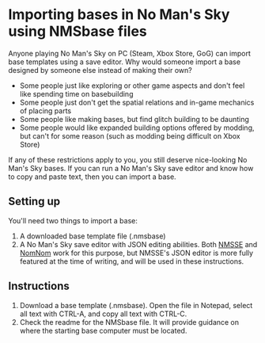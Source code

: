 # Importing bases in No Man's Sky using NMSbase files

Anyone playing No Man's Sky on PC (Steam, Xbox Store, GoG) can import base templates using a save editor.  Why would someone import a base designed by someone else instead of making their own?
- Some people just like exploring or other game aspects and don't feel like spending time on basebuilding
- Some people just don't get the spatial relations and in-game mechanics of placing parts
- Some people like making bases, but find glitch building to be daunting
- Some people would like expanded building options offered by modding, but can't for some reason (such as modding being difficult on Xbox Store)

If any of these restrictions apply to you, you still deserve nice-looking No Man's Sky bases.  If you can run a No Man's Sky save editor and know how to copy and paste text, then you can import a base.

## Setting up
You'll need two things to import a base:
1. A downloaded base template file (.nmsbase)
2. A No Man's Sky save editor with JSON editing abilities.  Both [NMSSE](https://github.com/goatfungus/NMSSaveEditor) and [NomNom](https://github.com/cengelha/NomNom) work for this purpose, but NMSSE's JSON editor is more fully featured at the time of writing, and will be used in these instructions.

## Instructions
1. Download a base template (.nmsbase).  Open the file in Notepad, select all text with CTRL-A, and copy all text with CTRL-C.
2. Check the readme for the NMSbase file.  It will provide guidance on where the starting base computer must be located.
